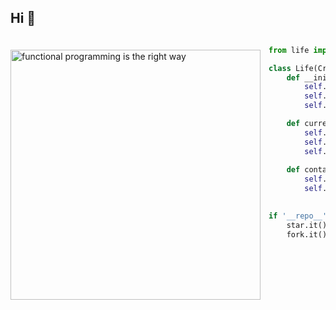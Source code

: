 ## Hi 👋 
   
<img 
  src="https://http.cat/images/599.jpg" 
  alt="functional programming is the right way"
  style="margin-top:20px;margin-right:13px"
  align="left" 
  height="400px"
/>
</a>


```py

from life import Creativity, Passion, Curiosity

class Life(Creativity, Passion, Curiosity):
    def __init_life__(self):
        self.current_job_title = "7th-Semester Student at Yogyakarta State University"
        self.open_for_opportunity = True
        self.current_focus = "Thesis on BERT-based Topic Modeling"

    def current_projects(self):
        self.currently_learning = ["Nix", "Selenium"]
        self.currently_working_on = "Python 🐍"
        self.excited_for = "Building Impactful Tech Solutions 🚀"
    
    def contact_me(self):
        self.email = "imam275pamuji@gmail.com"
        self.linkedin = "linkedin.com/in/imampamuji"

 
if '__repo__' == '__helpful__':
    star.it()
    fork.it()

```
   